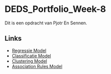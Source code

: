 # DEDS_Portfolio_Week-8
Dit is een opdracht van Pjotr En Sennen.

## Links
- [Regressie Model](regressionmodel.html)
- [Classificatie Model](classificationmodel.html)
- [Clustering Model](clusteringmodel.html)
- [Association Rules Model](apriorimodel.html)